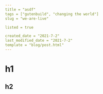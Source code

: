 ```yaml
---
title = "asdf"
tags = ["gutenbuild", "changing the world"]
slug = "we-are-live"

listed = true

created_date = "2021-7-2"
last_modified_date = "2021-7-2"
template = "blog/post.html"
---
```


# h1

## h2
